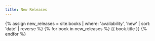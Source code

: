 ```yaml
---
title: New Releases
---
```


{% assign new_releases = site.books | where: 'availability', 'new' | sort: 'date' | reverse %}
{% for book in new_releases %}
{{ book.title }}
{% endfor %}
